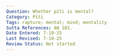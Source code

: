 ```yaml
---
Question: Whether pīti is mental?
Category: Pīti
Tags: rapture; mental; mind; mentality
Sutta References: AN 102.
Date Entered: 7-10-25
Last Revised: 7-10-25
Review Status: Not started
---
```

